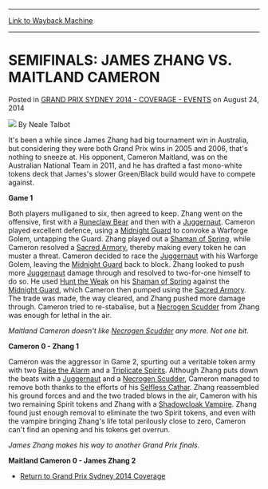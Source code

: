
---
[Link to Wayback Machine](https://web.archive.org/web/20151118063406/http://magic.wizards.com/en/events/coverage/gpsyd14/sfzhang)

[_metadata_:author]:- "Neale Talbot"
[_metadata_:description]:- "It's been a while since James Zhang had big tournament win in Australia, but considering they were both Grand Prix wins in 2005 and 2006, that's nothing to sneeze at. His opponent, Cameron Maitland, was on the Australian National Team in 2011, and he has drafted a fast mono-white tokens deck that James's slower Green/Black build would have to compete against.  Game 1"
[_metadata_:generator]:- "Drupal 7 (http://drupal.org)"
[_metadata_:node]:- "262176"
[_metadata_:publish_date]:- "2014-08-24"
[_metadata_:source]:- "div-main-content"
[_metadata_:title]:- "SEMIFINALS: JAMES ZHANG VS. MAITLAND CAMERON"
[_metadata_:wayback_capture_timestamp]:- "2015-11-18 06:34:06"
[_metadata_:wayback_raw_url]:- "https://web.archive.org/web/20151118063406id_/http://magic.wizards.com/en/events/coverage/gpsyd14/sfzhang"
[_metadata_:wayback_url]:- "http://magic.wizards.com/en/events/coverage/gpsyd14/sfzhang"
---


SEMIFINALS: JAMES ZHANG VS. MAITLAND CAMERON
============================================



 Posted in [GRAND PRIX SYDNEY 2014 - COVERAGE - EVENTS](/en/events/coverage/gpsyd14)
 on August 24, 2014 






![](https://media.magic.wizards.com/styles/auth_small/public/images/person/Neale.jpg)
By Neale Talbot











It's been a while since James Zhang had big tournament win in Australia, but considering they were both Grand Prix wins in 2005 and 2006, that's nothing to sneeze at. His opponent, Cameron Maitland, was on the Australian National Team in 2011, and he has drafted a fast mono-white tokens deck that James's slower Green/Black build would have to compete against.



**Game 1**




 Both players mulliganed to six, then agreed to keep. Zhang went on the offensive, first with a [Runeclaw Bear](http://gatherer.wizards.com/Pages/Card/Details.aspx?name=Runeclaw+Bear) and then with a [Juggernaut](http://gatherer.wizards.com/Pages/Card/Details.aspx?name=Juggernaut). Cameron played excellent defence, using a [Midnight Guard](http://gatherer.wizards.com/Pages/Card/Details.aspx?name=Midnight+Guard) to convoke a Warforge Golem, untapping the Guard. Zhang played out a [Shaman of Spring](http://gatherer.wizards.com/Pages/Card/Details.aspx?name=Shaman+of+Spring), while Cameron resolved a [Sacred Armory](http://gatherer.wizards.com/Pages/Card/Details.aspx?name=Sacred+Armory), thereby making every token he can muster a threat. Cameron decided to race the [Juggernaut](http://gatherer.wizards.com/Pages/Card/Details.aspx?name=Juggernaut) with his Warforge Golem, leaving the [Midnight Guard](http://gatherer.wizards.com/Pages/Card/Details.aspx?name=Midnight+Guard) back to block. Zhang looked to push more [Juggernaut](http://gatherer.wizards.com/Pages/Card/Details.aspx?name=Juggernaut) damage through and resolved to two-for-one himself to do so. He used [Hunt the Weak](http://gatherer.wizards.com/Pages/Card/Details.aspx?name=Hunt+the+Weak) on his [Shaman of Spring](http://gatherer.wizards.com/Pages/Card/Details.aspx?name=Shaman+of+Spring) against the [Midnight Guard](http://gatherer.wizards.com/Pages/Card/Details.aspx?name=Midnight+Guard), which Cameron then pumped using the [Sacred Armory](http://gatherer.wizards.com/Pages/Card/Details.aspx?name=Sacred+Armory). The trade was made, the way cleared, and Zhang pushed more damage through. Cameron tried to re-stabalise, but a [Necrogen Scudder](http://gatherer.wizards.com/Pages/Card/Details.aspx?name=Necrogen+Scudder) from Zhang was enough for lethal in the air.






*Maitland Cameron doesn't like [Necrogen Scudder](http://gatherer.wizards.com/Pages/Card/Details.aspx?name=Necrogen+Scudder) any more. Not one bit.* 

  

**Cameron 0 - Zhang 1**




 Cameron was the aggressor in Game 2, spurting out a veritable token army with two [Raise the Alarm](http://gatherer.wizards.com/Pages/Card/Details.aspx?name=Raise+the+Alarm) and a [Triplicate Spirits](http://gatherer.wizards.com/Pages/Card/Details.aspx?name=Triplicate+Spirits). Although Zhang puts down the beats with a [Juggernaut](http://gatherer.wizards.com/Pages/Card/Details.aspx?name=Juggernaut) and a [Necrogen Scudder](http://gatherer.wizards.com/Pages/Card/Details.aspx?name=Necrogen+Scudder), Cameron managed to remove both thanks to the efforts of his [Selfless Cathar](http://gatherer.wizards.com/Pages/Card/Details.aspx?name=Selfless+Cathar). Zhang reassembled his ground forces and and the two traded blows in the air, Cameron with his two remaining Spirit tokens and Zhang with a [Shadowcloak Vampire](http://gatherer.wizards.com/Pages/Card/Details.aspx?name=Shadowcloak+Vampire). Zhang found just enough removal to eliminate the two Spirit tokens, and even with the vampire bringing Zhang's life total perilously close to zero, Cameron can't find an opening and his tokens get overrun.






*James Zhang makes his way to another Grand Prix finals.*

  

**Maitland Cameron 0 - James Zhang 2**



* [Return to Grand Prix Sydney 2014 Coverage](http://magic.wizards.com/en/events/coverage/gpsyd14)






